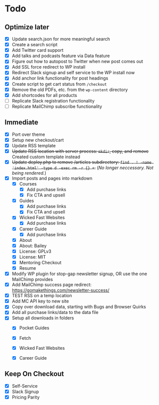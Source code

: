 # Todo

## Optimize later

- [x] Update search.json for more meaningful search
- [x] Create a search script
- [x] Add Twitter card support
- [x] Add talks and podcasts feature via Data feature
- [x] Figure out how to autopost to Twitter when new post comes out
- [x] Add SSL force redirect to WP install
- [x] Redirect Slack signup and self service to the WP install now
- [x] Add anchor link functionality for post headings
- [x] Create script to get cart status from `/checkout`
- [x] Remove the old PDFs, etc. from the `wp-content` directory
- [x] Add shortcodes for all products
- [ ] Replicate Slack registration functionality
- [ ] Replicate MailChimp subscribe functionality

## Immediate

- [x] Port over theme
- [x] Setup new checkout/cart
- [x] Update RSS template
- [x] ~~Update RSS location with server process: `mkdir`, copy, and remove~~ Created custom template instead
- [x] ~~Update deploy.php to remove /articles subdirectory: `find . ! -name 'index.html' -type d -exec rm -r {} +`.~~ (*No longer neccessary. Not being rendered.*)
- [x] Import posts and pages into markdown
	- [x] Courses
		- [x] Add purchase links
		- [x] Fix CTA and upsell
	- [x] Guides
		- [x] Add purchase links
		- [x] Fix CTA and upsell
	- [x] Wicked Fast Websites
		- [x] Add purchase links
	- [x] Career Guide
		- [x] Add purchase links
	- [x] About
	- [x] About: Bailey
	- [x] License: GPLv3
	- [x] License: MIT
	- [x] Mentoring Checkout
	- [x] Resume

- [x] Modify WP plugin for stop-gap newsletter signup, OR use the one MailChimp provides
- [x] Add MailChimp success page redirect: https://gomakethings.com/newsletter-success/
- [x] TEST RSS on a temp location
- [x] Add MC API key to new site
- [x] Copy over download data, starting with Bugs and Browser Quirks
- [x] Add all purchase links/data to the data file
- [x] Setup all downloads in folders
	- [x] Pocket Guides
	- [x] Fetch
	- [x] Wicked Fast Websites
	- [x] Career Guide


## Keep On Checkout

- [x] Self-Service
- [x] Slack Signup
- [x] Pricing Parity